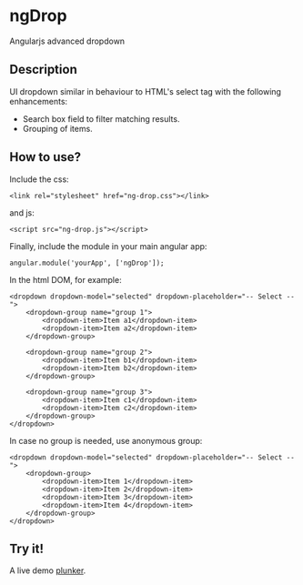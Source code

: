 ngDrop
======

Angularjs advanced dropdown


Description
-----------
UI dropdown similar in behaviour to HTML's select tag with the following enhancements:
- Search box field to filter matching results. 
- Grouping of items.

How to use?
-----------
Include the css:
```
<link rel="stylesheet" href="ng-drop.css"></link>
```

and js:

```
<script src="ng-drop.js"></script>
```

Finally, include the module in your main angular app:


```
angular.module('yourApp', ['ngDrop']);
```

In the html DOM, for example:
```
<dropdown dropdown-model="selected" dropdown-placeholder="-- Select --">
	<dropdown-group name="group 1">
		<dropdown-item>Item a1</dropdown-item>
		<dropdown-item>Item a2</dropdown-item>
	</dropdown-group>
	
	<dropdown-group name="group 2">
		<dropdown-item>Item b1</dropdown-item>
		<dropdown-item>Item b2</dropdown-item>
	</dropdown-group>
	
	<dropdown-group name="group 3">
		<dropdown-item>Item c1</dropdown-item>
		<dropdown-item>Item c2</dropdown-item>
	</dropdown-group>
</dropdown>
```

In case no group is needed, use anonymous group:
```
<dropdown dropdown-model="selected" dropdown-placeholder="-- Select --">
	<dropdown-group>
		<dropdown-item>Item 1</dropdown-item>
		<dropdown-item>Item 2</dropdown-item>
		<dropdown-item>Item 3</dropdown-item>
		<dropdown-item>Item 4</dropdown-item>
	</dropdown-group>
</dropdown>
```

Try it!
-------

A live demo [plunker](http://plnkr.co/edit/E0uuy7LoLtOFBOGCEJ4E?p=info).
